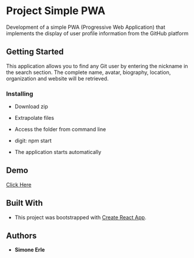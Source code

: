 # Project Simple PWA

Development of a simple PWA (Progressive Web Application) that implements the display of user profile information from the GitHub platform

## Getting Started

This application allows you to find any Git user by entering the nickname in the search section. The complete name, avatar, biography, location, organization and website will be retrieved.

### Installing

- Download zip

- Extrapolate files

- Access the folder from command line

- digit:
	npm start

- The application starts automatically

## Demo

[Click Here](https://www.simoneerle.com/personal-projects/projectpwa)

## Built With

* This project was bootstrapped with [Create React App](https://github.com/facebookincubator/create-react-app).

## Authors

* **Simone Erle**

